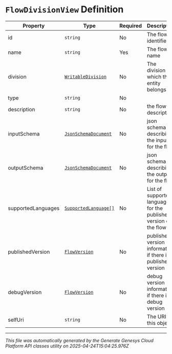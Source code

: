 # `FlowDivisionView` Definition

| Property | Type | Required | Description |
|----------|------|----------|-------------|
| id | `string` | No | The flow identifier |
| name | `string` | Yes | The flow name |
| division | [`WritableDivision`](writabledivision-definition.md) | No | The division to which this entity belongs. |
| type | `string` | No |  |
| description | `string` | No | the flow description |
| inputSchema | [`JsonSchemaDocument`](jsonschemadocument-definition.md) | No | json schema describing the inputs for the flow |
| outputSchema | [`JsonSchemaDocument`](jsonschemadocument-definition.md) | No | json schema describing the outputs for the flow |
| supportedLanguages | [`SupportedLanguage[]`](supportedlanguage-definition.md) | No | List of supported languages for the published version of the flow. |
| publishedVersion | [`FlowVersion`](flowversion-definition.md) | No | published version information if there is a published version |
| debugVersion | [`FlowVersion`](flowversion-definition.md) | No | debug version information if there is a debug version |
| selfUri | `string` | No | The URI for this object |

---

*This file was automatically generated by the Generate Genesys Cloud Platform API classes utility on 2025-04-24T15:04:25.976Z*